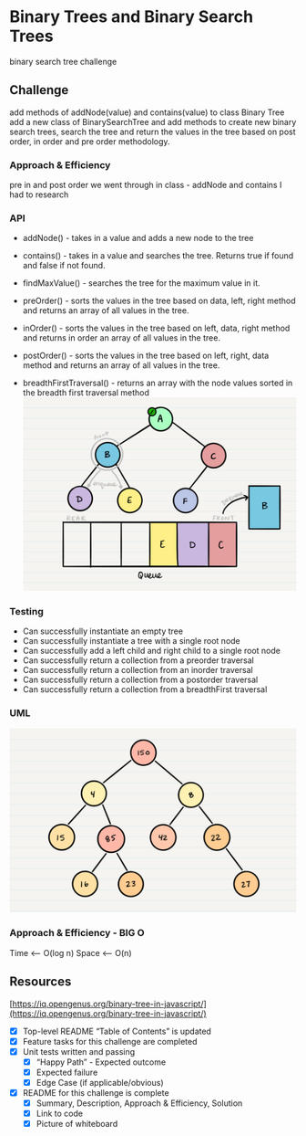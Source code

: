 # Binary Trees and Binary Search Trees

binary search tree challenge

## Challenge

add methods of addNode(value) and contains(value) to class Binary Tree
add a new class of BinarySearchTree and add methods to create new binary search trees, search the tree and return the values in the tree based on post order, in order and pre order methodology.

### Approach & Efficiency

pre in and post order we went through in class - addNode and contains I had to research

### API

- addNode() - takes in a value and adds a new node to the tree
- contains() - takes in a value and searches the tree. Returns true if found and false if not found.

- findMaxValue() - searches the tree for the maximum value in it.

- preOrder() - sorts the values in the tree based on data, left, right method and returns an array of all values in the tree.
- inOrder() - sorts the values in the tree based on left, data, right method and returns in order an array of all values in the tree.
- postOrder() - sorts the values in the tree based on left, right, data method and returns an array of all values in the tree.

- breadthFirstTraversal() - returns an array with the node values sorted in the breadth first traversal method
  ![breadth first traversal](../../../assets/BreadthTraversal4.png)

### Testing

- Can successfully instantiate an empty tree
- Can successfully instantiate a tree with a single root node
- Can successfully add a left child and right child to a single root node
- Can successfully return a collection from a preorder traversal
- Can successfully return a collection from an inorder traversal
- Can successfully return a collection from a postorder traversal
- Can successfully return a collection from a breadthFirst traversal

### UML

![binary Tree](./BinaryTree2.png)

### Approach & Efficiency - BIG O

Time <-- O(log n)
Space <-- O(n)

## Resources

[https://iq.opengenus.org/binary-tree-in-javascript/](https://iq.opengenus.org/binary-tree-in-javascript/)

- [x] Top-level README “Table of Contents” is updated
- [x] Feature tasks for this challenge are completed
- [x] Unit tests written and passing
  - [x] “Happy Path” - Expected outcome
  - [x] Expected failure
  - [x] Edge Case (if applicable/obvious)
- [x] README for this challenge is complete
  - [x] Summary, Description, Approach & Efficiency, Solution
  - [x] Link to code
  - [x] Picture of whiteboard
